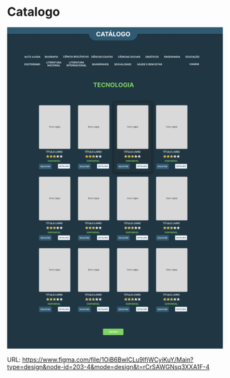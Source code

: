 # Catalogo

![Alt text](./imgs/image-13.png)

URL: https://www.figma.com/file/1OiB6BwICLu9lfjWCyiKuY/Main?type=design&node-id=203-4&mode=design&t=rCrSAWGNsq3XXA1F-4